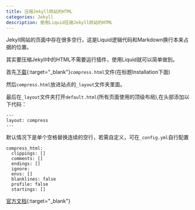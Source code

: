 ```yaml
---
title: 压缩Jekyll网站的HTML
categories: Jekyll
description: 使用Liquid压缩Jekyll网站的HTML
---
```


Jekyll网站的页面中存在很多空行，这是Liquid逻辑代码和Markdown换行本来占据的位置。

其实要压缩Jekyll中的HTML不需要运行插件，使用Liquid就可以简单做到。

首先[下载](http://jch.penibelst.de/){:target="_blank"}`compress.html`文件(在标题Installation下面)

然后`compress.html`放进站点的`_layout`文件夹里面。

最后在`_layout`文件夹打开`default.html`(所有页面使用的顶级布局),在头部添加以下代码：

```
---
layout: compress
---
```

<!-- more -->

默认情况下是单个空格替换连续的空行，若需自定义，可在`_config.yml`自行配置

```text
compress_html:
  clippings: []
  comments: []
  endings: []
  ignore:
  envs: []
  blanklines: false
  profile: false
  startings: []
```

[官方文档](http://jch.penibelst.de/){:target="_blank"}
